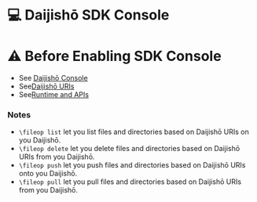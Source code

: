 # 💻 Daijishō SDK Console
# ⚠️ Before Enabling SDK Console
- See [Daijishō Console](https://github.com/TapiocaFox/Daijishou/blob/main/docs/daijishou_console.md)
- See[Daijishō URIs](/docs/daijishou_uris.md)
- See[Runtime and APIs](/docs/runtimes_and_apis.md)

### Notes
 - `\fileop list` let you list files and directories based on Daijishō URIs on you Daijishō.
 - `\fileop delete` let you delete files and directories based on Daijishō URIs from you Daijishō.
 - `\fileop push` let you push files and directories based on Daijishō URIs onto you Daijishō.
 - `\fileop pull` let you pull files and directories based on Daijishō URIs from you Daijishō.